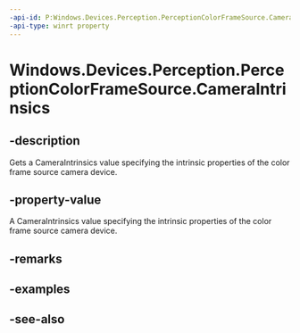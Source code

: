 ```yaml
---
-api-id: P:Windows.Devices.Perception.PerceptionColorFrameSource.CameraIntrinsics
-api-type: winrt property
---
```


<!-- Property syntax
public Windows.Media.Devices.Core.CameraIntrinsics CameraIntrinsics { get; }
-->

# Windows.Devices.Perception.PerceptionColorFrameSource.CameraIntrinsics

## -description
Gets a CameraIntrinsics value specifying the intrinsic properties of the color frame source camera device.

## -property-value
A CameraIntrinsics value specifying the intrinsic properties of the color frame source camera device.

## -remarks

## -examples

## -see-also
